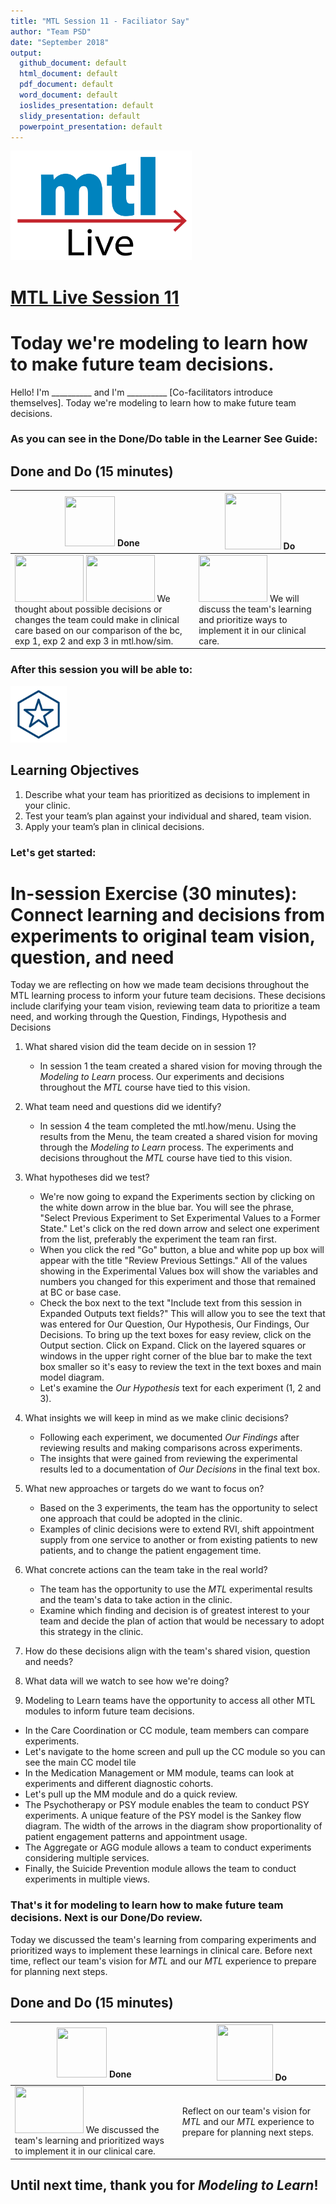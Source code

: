```yaml
---
title: "MTL Session 11 - Faciliator Say"
author: "Team PSD"
date: "September 2018"
output: 
  github_document: default
  html_document: default
  pdf_document: default
  word_document: default
  ioslides_presentation: default
  slidy_presentation: default
  powerpoint_presentation: default
---
```


<img src = "https://github.com/lzim/teampsd/blob/master/resources/logos/mtl_live_sq_sm.png"
     height = "175" width = "290">  

# [MTL Live Session 11](https://github.com/lzim/teampsd/blob/master/mtl_facilitate_workgroup/mtl_live_guide/mtl_live_session11_see.Rmd "MTL Live Session 11")

# Today we're modeling to learn how to make future team decisions.
Hello! I'm __________ and I'm __________ [Co-facilitators introduce themselves]. Today we're modeling to learn how to make future team decisions.

### As you can see in the Done/Do table in the Learner See Guide:  

## Done and Do (15 minutes)
<!-- Do/Done Tables -->
| <img src = "https://raw.githubusercontent.com/lzim/teampsd/hexagon_icons/np_hexagon-check-mark_309690_003F72.png" height = "80" width = "80"> **Done** | <img src = "https://raw.githubusercontent.com/lzim/teampsd/hexagon_icons/np_synchronize_778914_003F72.png" height = "90" width = "90"> **Do** |
| --- | --- | 
| [<img src = "https://raw.githubusercontent.com/lzim/teampsd/master/resources/logos/mtl_how_live_sm.png" height = "75" width = "110">](http://mtl.how/live) [<img src = "https://raw.githubusercontent.com/lzim/teampsd/master/resources/logos/mtl_how_sim.png" height = "75" width = "110">](http://mtl.how/sim) We thought about possible decisions or changes the team could make in clinical care based on our comparison of the bc, exp 1, exp 2 and exp 3 in mtl.how/sim. | [<img src = "https://raw.githubusercontent.com/lzim/teampsd/master/resources/logos/mtl_how_sim.png" height = "75" width = "110">](http://mtl.how/sim) We will discuss the team's learning and prioritize ways to implement it in our clinical care. | 


### After this session you will be able to:

<!-- Learning Objectives Icon --> 
<img src = "https://github.com/lzim/teampsd/blob/master/resources/icons/we_decided_learning_objectives.png" height = "90" width = "90" style ="display: inline-block"/> 

## Learning Objectives

1.	Describe what your team has prioritized as decisions to implement in your clinic. 
2.	Test your team’s plan against your individual and shared, team vision.
3.	Apply your team’s plan in clinical decisions.

### Let's get started:

# In-session Exercise (30 minutes): Connect learning and decisions from experiments to original team vision, question, and need

Today we are reflecting on how we made team decisions throughout the MTL learning process to inform your future team decisions. These decisions include clarifying your team vision, reviewing team data to prioritize a team need, and working through the Question, Findings, Hypothesis and Decisions

1.  What shared vision did the team decide on in session 1?  
    + In session 1 the team created a shared vision for moving through the *Modeling to Learn* process. Our experiments and decisions throughout the *MTL* course have tied to this vision.  
   
2.  What team need and questions did we identify?  
    + In session 4 the team completed the mtl.how/menu. Using the results from the Menu, the team created a shared vision for moving through the *Modeling to Learn* process. The experiments and decisions throughout the *MTL* course have tied to this vision.  

3.  What hypotheses did we test?  
    + We're now going to expand the Experiments section by clicking on the white down arrow in the blue bar. You will see the phrase, "Select Previous Experiment to Set Experimental Values to a Former State." Let's click on the red down arrow and select one experiment from the list, preferably the experiment the team ran first.  
    + When you click the red "Go" button, a blue and white pop up box will appear with the title "Review Previous Settings." All of the values showing in the Experimental Values box will show the variables and numbers you changed for this experiment and those that remained at BC or base case.  
    + Check the box next to the text "Include text from this session in Expanded Outputs text fields?" This will allow you to see the text that was entered for Our Question, Our Hypothesis, Our Findings, Our Decisions. To bring up the text boxes for easy review, click on the Output section. Click on Expand. Click on the layered squares or windows in the upper right corner of the blue bar to make the text box smaller so it's easy to review the text in the text boxes and main model diagram.  
    + Let's examine the *Our Hypothesis* text for each experiment (1, 2 and 3).  
   
4.  What insights we will keep in mind as we make clinic decisions?  
    + Following each experiment, we documented *Our Findings* after reviewing results and making comparisons across experiments.  
    + The insights that were gained from reviewing the experimental results led to a documentation of *Our Decisions* in the final text box.  

5.  What new approaches or targets do we want to focus on?  
    + Based on the 3 experiments, the team has the opportunity to select one approach that could be adopted in the clinic.  
    + Examples of clinic decisions were to extend RVI, shift appointment supply from one service to another or from existing patients to new patients, and to change the patient engagement time.  
   
6.  What concrete actions can the team take in the real world?  
    + The team has the opportunity to use the *MTL* experimental results and the team's data to take action in the clinic.  
    + Examine which finding and decision is of greatest interest to your team and decide the plan of action that would be necessary to adopt this strategy in the clinic.  

7.  How do these decisions align with the team's shared vision, question and needs?  

8.  What data will we watch to see how we're doing?  

9.  Modeling to Learn teams have the opportunity to access all other MTL modules to inform future team decisions. 
   + In the Care Coordination or CC module, team members can compare experiments.
   + Let's navigate to the home screen and pull up the CC module so you can see the main CC model tile
   + In the Medication Management or MM module, teams can look at experiments and different diagnostic cohorts.
   + Let's pull up the MM module and do a quick review.
   + The Psychotherapy or PSY module enables the team to conduct PSY experiments. A unique feature of the PSY model is the Sankey flow diagram. The width of the arrows in the diagram show proportionality of patient engagement patterns and appointment usage.
   + The Aggregate or AGG module allows a team to conduct experiments considering multiple services.
   + Finally, the Suicide Prevention module allows the team to conduct experiments in multiple views.

### That's it for modeling to learn how to make future team decisions. Next is our Done/Do review.

Today we discussed the team's learning from comparing experiments and prioritized ways to implement these learnings in clinical care. Before next time, reflect our team's vision for *MTL* and our *MTL* experience to prepare for planning next steps.  
## Done and Do (15 minutes)
<!-- Do/Done Tables -->
| <img src = "https://raw.githubusercontent.com/lzim/teampsd/hexagon_icons/np_hexagon-check-mark_309690_003F72.png" height = "80" width = "80"> **Done** | <img src = "https://raw.githubusercontent.com/lzim/teampsd/hexagon_icons/np_synchronize_778914_003F72.png" height = "90" width = "90"> **Do** |
| --- | --- | 
| [<img src = "https://raw.githubusercontent.com/lzim/teampsd/master/resources/logos/mtl_how_sim.png" height = "75" width = "110">](http://mtl.how/sim) We discussed the team's learning and prioritized ways to implement it in our clinical care. | Reflect on our team's vision for _MTL_ and our _MTL_ experience to prepare for planning next steps.| 

## Until next time, thank you for *Modeling to Learn*!
